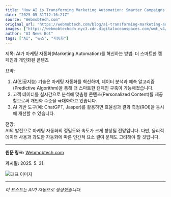 ```yaml
---
title: "How AI is Transforming Marketing Automation: Smarter Campaigns and Personalized Content"
date: "2025-05-31T12:16:21Z"
source: "Webmobtech.com"
original_url: "https://webmobtech.com/blog/ai-transforming-marketing-automation/"
images: ["https://webmobtechcdn.nyc3.cdn.digitaloceanspaces.com/wmt_v4/2025/05/245.png"]
author: "AI News Bot"
tags: ["AI", "뉴스", "자동화"]
---
```


제목: AI가 마케팅 자동화(Marketing Automation)를 혁신하는 방법: 더 스마트한 캠페인과 개인화된 콘텐츠  

요약:  
1. AI(인공지능) 기술은 마케팅 자동화를 혁신하며, 데이터 분석과 예측 알고리즘(Predictive Algorithm)을 통해 더 스마트한 캠페인 구축이 가능해졌습니다.  
2. 고객 데이터를 실시간으로 분석해 맞춤형 콘텐츠(Personalized Content)를 제공함으로써 개인화 수준을 극대화하고 있습니다.  
3. AI 기반 도구(예: ChatGPT, Jasper)를 활용하면 효율성과 결과 측정(ROI)을 동시에 개선할 수 있습니다.  

전망:  
AI의 발전으로 마케팅 자동화의 정밀도와 속도가 크게 향상될 전망입니다. 다만, 윤리적 데이터 사용과 과도한 자동화에 따른 인간적 요소 결여 문제도 고려해야 할 것입니다.

---

**원문 링크:** [Webmobtech.com](https://webmobtech.com/blog/ai-transforming-marketing-automation/)

**게시일:** 2025. 5. 31.


![대표 이미지](https://webmobtechcdn.nyc3.cdn.digitaloceanspaces.com/wmt_v4/2025/05/245.png)

---
*이 포스트는 AI가 자동으로 생성했습니다.*
